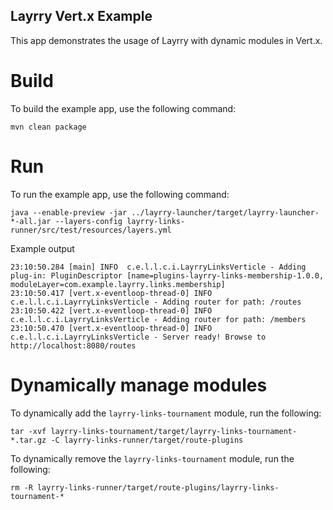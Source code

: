 Layrry Vert.x Example
---

This app demonstrates the usage of Layrry with dynamic modules in Vert.x. 

# Build
To build the example app, use the following command:
```
mvn clean package
```

# Run
To run the example app, use the following command:
```
java --enable-preview -jar ../layrry-launcher/target/layrry-launcher-*-all.jar --layers-config layrry-links-runner/src/test/resources/layers.yml
```

Example output
```
23:10:50.284 [main] INFO  c.e.l.l.c.i.LayrryLinksVerticle - Adding plug-in: PluginDescriptor [name=plugins-layrry-links-membership-1.0.0, moduleLayer=com.example.layrry.links.membership]
23:10:50.417 [vert.x-eventloop-thread-0] INFO  c.e.l.l.c.i.LayrryLinksVerticle - Adding router for path: /routes
23:10:50.422 [vert.x-eventloop-thread-0] INFO  c.e.l.l.c.i.LayrryLinksVerticle - Adding router for path: /members
23:10:50.470 [vert.x-eventloop-thread-0] INFO  c.e.l.l.c.i.LayrryLinksVerticle - Server ready! Browse to http://localhost:8080/routes
```

# Dynamically manage modules

To dynamically add the `layrry-links-tournament` module, run the following:
```
tar -xvf layrry-links-tournament/target/layrry-links-tournament-*.tar.gz -C layrry-links-runner/target/route-plugins
```

To dynamically remove the `layrry-links-tournament` module, run the following:
```
rm -R layrry-links-runner/target/route-plugins/layrry-links-tournament-*
```